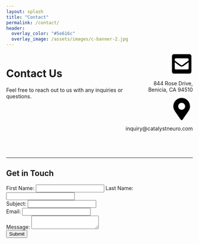 ```yaml
---
layout: splash
title: "Contact"
permalink: /contact/
header:
  overlay_color: "#5e616c"
  overlay_image: /assets/images/c-banner-2.jpg
---
```

<header class="header" style="position: relative;">
  <div class="header-content" style="display: flex;">
    <div class="header-info" style="flex-basis: 67%;">
      <h1 style="text-align: left;">Contact Us</h1>
      <p style="text-align: left;">Feel free to reach out to us with any inquiries or questions.</p>
    </div>
    <div class="contact-info" style="flex-basis: 33%; text-align: right;">
      <svg xmlns="http://www.w3.org/2000/svg" width="60" height="60" viewBox="0 0 448 512"><!-- Font Awesome Pro 5.15.4 by @fontawesome - https://fontawesome.com License - https://fontawesome.com/license (Commercial License) --><path d="M400 32H48C21.49 32 0 53.49 0 80v352c0 26.51 21.49 48 48 48h352c26.51 0 48-21.49 48-48V80c0-26.51-21.49-48-48-48zM178.117 262.104C87.429 196.287 88.353 196.121 64 177.167V152c0-13.255 10.745-24 24-24h272c13.255 0 24 10.745 24 24v25.167c-24.371 18.969-23.434 19.124-114.117 84.938-10.5 7.655-31.392 26.12-45.883 25.894-14.503.218-35.367-18.227-45.883-25.895zM384 217.775V360c0 13.255-10.745 24-24 24H88c-13.255 0-24-10.745-24-24V217.775c13.958 10.794 33.329 25.236 95.303 70.214 14.162 10.341 37.975 32.145 64.694 32.01 26.887.134 51.037-22.041 64.72-32.025 61.958-44.965 81.325-59.406 95.283-70.199z"/></svg>
      <p style="text-align: right;">
        844 Rose Drive, <br>
        Benicia, CA 94510
      </p>
      <svg xmlns="http://www.w3.org/2000/svg" width="60" height="60" viewBox="0 0 384 512"><!-- Font Awesome Pro 5.15.4 by @fontawesome - https://fontawesome.com License - https://fontawesome.com/license (Commercial License) --><path d="M172.268 501.67C26.97 291.031 0 269.413 0 192 0 85.961 85.961 0 192 0s192 85.961 192 192c0 77.413-26.97 99.031-172.268 309.67-9.535 13.774-29.93 13.773-39.464 0zM192 272c44.183 0 80-35.817 80-80s-35.817-80-80-80-80 35.817-80 80 35.817 80 80 80z"/></svg>
      <p style="text-align: right;">inquiry@catalystneuro.com</p>
    </div>
  </div>
</header>

---

## Get in Touch

<form action="/submit-contact" method="POST">
  <div>
    <label for="first_name">First Name:</label>
    <input type="text" id="first_name" name="first_name" required>
    <label for="last_name">Last Name:</label>
    <input type="text" id="last_name" name="last_name" required>
  </div>
  <div>
    <label for="subject">Subject:</label>
    <input type="text" id="subject" name="subject" required>
  </div>
  <div>
    <label for="email">Email:</label>
    <input type="email" id="email" name="email" required>
  </div>
  <div>
    <label for="message">Message:</label>
    <textarea id="message" name="message" required></textarea>
  </div>
  <div>
    <input type="submit" value="Submit">
  </div>
</form>